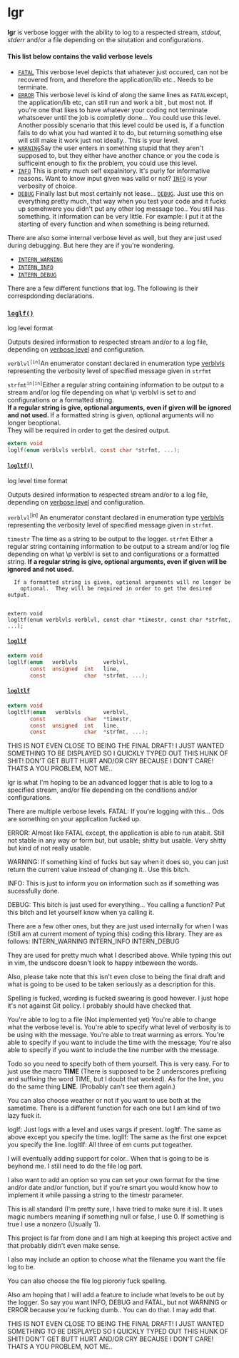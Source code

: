 # lgr
<b>lgr</b> is verbose logger with the ability to log to a respected stream,
<em>stdout</em>, <em>stderr</em> and/or a file depending on the situtation and
configurations.

#### This list below contains the valid verbose levels
  * [`FATAL`](inc/lgr.h#L67)   This verbose level depicts that whatever just
  occured, can not be recovered from, and therefore the application/lib etc..
  Needs to be terminate.
  * [`ERROR`](inc/lgr.h#L68)   This verbose level is kind of along the same
  lines as `FATAL`except, the application/lib etc, can still run and work a bit
  , but most not.  If you're one that likes to have whatever your coding not
  terminate whatsoever until the job is completly done...  You could use this
  level.  Another possibly scenario that this level could be used is, if a
  function fails to do what you had wanted it to do, but returning something
  else will still make it work just not ideally..  This is your level.
  * [`WARNING`](inc/lgr.h#L69)Say the user enters in something stupid that they
  aren't supposed to, but they either have another chance or you the code is
  sufficeint enough to fix the problem, you could use this level.
  * [`INFO`](inc/lgr.h#L70)    This is pretty much self expalnitory.  It's
  purly for informative reasons.  Want to know input given was valid or not?
  [`INFO`](inc/lgr.h#L70) is your verbosity of choice.
  * [`DEBUG`](inc/lgr.h#L71)   Finally last but most certainly not lease...
  [`DEBUG`](inc/lgr.h#L71).  Just use this on everything pretty much, that way
  when you test your code and it fucks up somehwere you didn't put any other
  log message too..  You still has something.  It information can be very
  little.  For example:  I put it at the starting of every function and when
  something is being returned.

   There are also some internal verbose level as well, but they are just used
   during debugging.  But here they are if you're wondering.
   * [`INTERN_WARNING`](inc/lgr.h#L76)
   * [`INTERN_INFO`](inc/lgr.h#L81)
   * [`INTERN_DEBUG`](inc/lgr.h#L86)

There are a few different functions that log.  The following is their
correspdonding declarations.

<h3><a href="inc/lgr.h#L111"><code>loglf()</code></a></h3>
log level format

Outputs desired information to respected stream and/or to a log file,
depending on <a href=inc/lgr.h#59>verbose level</a> and configuration.

<code>verblvl<sup>[in]</sup></code>An enumerator constant declared in enumeration type
<a href=inc/lgr.h#L59>verblvls</a> representing the verbosity level of specified message given in <code>strfmt</code>

<code>strfmt<sup>in[in]</sup></code>Either a regular string containing information to be output to a stream
and/or log file depending on what \p verblvl is set to and configurations or a formatted string.  
<b>If a regular string is give, optional arguments, even if given will be ignored and not used.
        </b>
If a formatted string is given, optional arguments will no longer beoptional.  
They will be required in order to get the desired output.

```c
extern void
loglf(enum verblvls verblvl, const char *strfmt, ...);
```
#### [`logltf()`](inc/lgr.h#L136)
log level time format

Outputs desired information to respected stream and/or to a log file,
depending on [verbose level](inc/lgr.h#L59) and configuration.

`verblvl`<sup>[in]</sup> An enumerator constant declared in enumeration type
 [verblvls](inc/lgr.h#L59) representing the verbosity level of specified message given in `strfmt`.

`timestr` The time as a string to be output to the logger.
`strfmt`
      Either a regular string containing information to be output to a stream
        and/or log file depending on what \p verblvl is set to and
        configurations or a formatted string.  <b>If a regular string is
        give, optional arguments, even if given will be ignored and not used.
        </b>

      If a formatted string is given, optional arguments will no longer be
        optional.  They will be required in order to get the desired output.
<pre><code class="language-c">
extern void
logltf(enum verblvls verblvl, const char *timestr, const char *strfmt, ...);
</code></pre>

#### [`logllf`](inc/lgr.h#L162)
```c
extern void
logllf(enum   verblvls        verblvl,
       const  unsigned  int   line,
       const            char  *strfmt, ...);
```

#### [`logltlf`](inc/lgr.h#L191)
```c
extern void
logltlf(enum   verblvls       verblvl,
       const            char  *timestr,
       const  unsigned  int   line,
       const            char  *strfmt, ...);
```





THIS IS NOT EVEN CLOSE TO BEING THE FINAL DRAFT!  I JUST WANTED SOMETHING TO BE
DISPLAYED SO I QUICKLY TYPED OUT THIS HUNK OF SHIT!  DON'T GET BUTT HURT AND/OR
CRY BECAUSE I DON'T CARE!  THATS A YOU PROBLEM, NOT ME..

lgr is what I'm hoping to be an advanced logger that is able to log to a
specified stream, and/or file depending on the conditions and/or
configurations.

There are multiple verbose levels.
FATAL:    If you're logging with this...  Ods are something on your application
fucked up.

ERROR:    Almost like FATAL except, the application is able to run atabit.
Still not stable in any way or form but, but usable; shitty but usable.  Very
shitty but kind of not really usable.

WARNING:  If something kind of fucks but say when it does so, you can just
return the current value instead of changing it..  Use this bitch.

INFO:     This is just to inform you on information such as if something was
sucessfully done.

DEBUG:    This bitch is just used for everything...  You calling a function?
Put this bitch and let yourself know when ya calling it.

There are a few other ones, but they are just used internally for when I was
(Still am at current moment of typing this) coding this library.
They are as follows:
INTERN_WARNING
INTERN_INFO
INTERN_DEBUG

They are used for pretty much what I described above.
While typing this out in vim, the undscore doesn't look to happy intbeween the
words.

Also, please take note that this isn't even close to being the final draft and
what is going to be used to be taken seriously as a description for this.

Spelling is fucked, wording is fucked swearing is good however.  I just hope
it's not against Git policy.  I probably should have checked that.

You're able to log to a file (Not implemented yet)
You're able to change what the verbose level is.
You're able to specify what level of verbosity is to be using with the message.
You're able to treat warrning as errors.
You're able to specify if you want to include the time with the message;
You're also able to specify if you want to include the line number with the
message.

Todo so you need to specify both of them yourself.  This is very easy.
For to just use the macro __TIME__ (There is supposed to be 2 underscores
prefixing and suffixing the word TIME, but I doubt that worked).  As for the
line, you do the same thing __LINE__.  (Probably can't see them again.)

You can also choose weather or not if you want to use both at the sametime.
There is a different function for each one but I am kind of two lazy fuck it.

loglf:    Just logs with a level and uses vargs if present.
logltf:   The same as above except you specify the time.
logllf:   The same as the first one expcet you specify the line.
logltlf:  All three of em cunts put togeather.

I will eventually adding support for color..  When that is going to be is
beyhond me.  I still need to do the file log part.

I also want to add an option so you can set your own format for the time and/or
date and/or function, but if you're smart you would know how to implement it
while passing a string to the timestr parameter.

This is all standard (I'm pretty sure, I have tried to make sure it is).  It
uses magic numbers meaning if something null or false, I use 0.  If something
is true I use a nonzero (Usually 1).

This project is far from done and I am high at keeping this project active and
that probably didn't even make sense.

I also may include an option to choose what the filename you want the file log
to be.

You can also choose the file log piororiy fuck spelling.

Also am hoping that I will add a feature to include what levels to be out by
the logger.  So say you want INFO, DEBUG and FATAL, but not WARNING or ERROR
because you're fucking dumb..  You can do that.  I may add that.

THIS IS NOT EVEN CLOSE TO BEING THE FINAL DRAFT!  I JUST WANTED SOMETHING TO BE
DISPLAYED SO I QUICKLY TYPED OUT THIS HUNK OF SHIT!  DON'T GET BUTT HURT AND/OR
CRY BECAUSE I DON'T CARE!  THATS A YOU PROBLEM, NOT ME..
